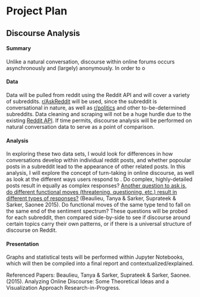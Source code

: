 # Project Plan
## Discourse Analysis 
#### Summary
Unlike a natural conversation, discourse within online forums occurs asynchronously and (largely) anonymously. In order to o
#### Data
Data will be pulled from reddit using the Reddit API and will cover a variety of subreddits. [r/AskReddit](https://www.reddit.com/r/AskReddit/) will be used, since the subreddit is conversational in nature, as well as [r/politics](https://www.reddit.com/r/politics/) and other to-be-determined subreddits. Data cleaning and scraping will not be a huge hurdle due to the existing [Reddit API](https://www.reddit.com/dev/api/). If time permits, discourse analysis will be performed on natural conversation data to serve as a point of comparison.
#### Analysis
In exploring these two data sets, I would look for differences in how conversations develop within individual reddit posts, and whether popoular posts in a subreddit lead to the appearance of other related posts. In this analysis, I will explore the concept of turn-taking in online discourse, as well as look at the different ways users respond to . Do complex, highly-detailed posts result in equally as complex responses? [Another question to ask is, do different functional moves (threatening, questioning, etc.) result in different types of responses?](https://www.researchgate.net/publication/317179480_Analyzing_Online_Discourse_Some_Theoretical_Ideas_and_a_Visualization_Approach_Research-in-Progress) (Beaulieu, Tanya & Sarker, Suprateek & Sarker, Saonee 2015). Do functional moves of the same type tend to fall on the same end of the sentiment spectrum? These questions will be probed for each subreddit, then compared side-by-side to see if discourse around certain topics carry their own patterns, or if there is a universal structure of discourse on Reddit.
#### Presentation
Graphs and statistical tests will be performed within Jupyter Notebooks, which will then be compiled into a final report and contextualized/explained.

Referenced Papers:
Beaulieu, Tanya & Sarker, Suprateek & Sarker, Saonee. (2015). Analyzing Online Discourse: Some Theoretical Ideas and a Visualization Approach Research-in-Progress. 